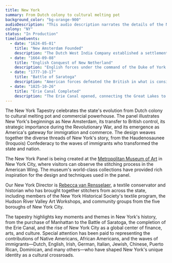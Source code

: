 ```yaml
---
title: New York
summary: From Dutch colony to cultural melting pot
background_color: "bg-orange-900"
audioDescription: "This audio description narrates the details of the New York Tapestry, which depicts the state's evolution from Dutch colony to British possession to American state, and its emergence as a center of commerce and immigration."
colony: "NY"
status: "In Production"
timelineEvents:
  - date: "1624-05-01"
    title: "New Amsterdam Founded"
    description: "The Dutch West India Company established a settlement on Manhattan Island, naming it New Amsterdam, which would later become New York City."
  - date: "1664-09-08"
    title: "English Conquest of New Netherland"
    description: "English forces under the command of the Duke of York captured New Amsterdam without resistance, renaming it New York and beginning the period of English colonial rule."
  - date: "1777-10-17"
    title: "Battle of Saratoga"
    description: "American forces defeated the British in what is considered the turning point of the Revolutionary War, leading to French recognition and support for American independence."
  - date: "1825-10-26"
    title: "Erie Canal Completed"
    description: "The Erie Canal opened, connecting the Great Lakes to the Atlantic Ocean via the Hudson River, revolutionizing transportation and trade and establishing New York City as America's premier commercial center."
---
```


The New York Tapestry celebrates the state's evolution from Dutch
colony to cultural melting pot and commercial powerhouse. The panel
illustrates New York's beginnings as New Amsterdam, its transfer to
British control, its strategic importance during the Revolutionary War,
and its emergence as America's gateway for immigration and commerce.
The design weaves together the diverse threads of New York's story,
from the Haudenosaunee (Iroquois) Confederacy to the waves of
immigrants who transformed the state and nation.


The New York Panel is being created at the [Metropolitan Museum of
Art](/team/historical-partners/#metropolitan-museum) in New York City,
where visitors can observe the stitching process in the American Wing.
The museum's world-class collections have provided rich inspiration for
the design and techniques used in the panel.

Our New York Director is [Rebecca van
Rensselaer](/team/state-directors/#rebecca-van-rensselaer), a textile
conservator and historian who has brought together stitchers from
across the state, including members of the New York Historical
Society's textile program, the Hudson River Valley Art Workshops, and
community groups from the five boroughs of New York City.

The tapestry highlights key moments and themes in New York's history,
from the purchase of Manhattan to the Battle of Saratoga, the
completion of the Erie Canal, and the rise of New York City as a global
center of finance, arts, and culture. Special attention has been paid
to representing the contributions of Native Americans, African
Americans, and the waves of immigrants—Dutch, English, Irish, German,
Italian, Jewish, Chinese, Puerto Rican, Dominican, and many others—who
have shaped New York's unique identity as a cultural crossroads.
